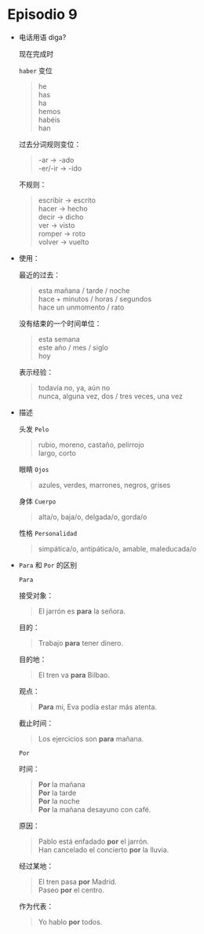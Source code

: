 # Episodio 9

- 电话用语
  diga?

  现在完成时

  `haber` 变位

  > he <br>
  has <br>
  ha <br>
  hemos <br>
  habéis <br> han

  过去分词规则变位：

  > -ar     -> -ado <br>
  > -er/-ir -> -ido

  不规则：

  > escribir -> escrito <br>
  > hacer    -> hecho <br>
  > decir    -> dicho <br>
  > ver      -> visto <br>
  > romper   -> roto <br>
  > volver   -> vuelto

- 使用：

  最近的过去：

  > esta mañana / tarde / noche <br>
  > hace + minutos / horas / segundos <br>
  > hace un unmomento / rato

  没有结束的一个时间单位：

  > esta semana <br>
  > este año / mes / siglo <br>
  > hoy

  表示经验：

  > todavía no, ya, aún no <br>
  > nunca, alguna vez, dos / tres veces, una vez

- 描述

  头发 `Pelo`

  > rubio, moreno, castaño, pelirrojo <br>
  > largo, corto

  眼睛 `Ojos`

  > azules, verdes, marrones, negros, grises

  身体 `Cuerpo`

  > alta/o, baja/o, delgada/o, gorda/o

  性格 `Personalidad`

  > simpática/o, antipática/o, amable, maleducada/o

- `Para` 和 `Por` 的区别

  `Para`

  接受对象：

  > El jarrón es **para** la señora.

  目的：

  > Trabajo **para** tener dinero.

  目的地：

  > El tren va **para** Bilbao.

  观点：

  > **Para** mi, Eva podía estar más atenta.

  截止时间：

  > Los ejercicios son **para** mañana.

  `Por`

  时间：

  > **Por** la mañana <br> **Por** la tarde <br> **Por** la noche <br>
  > **Por** la mañana desayuno con café. <br>

  原因：

  > Pablo está enfadado **por** el jarrón. <br>
  > Han cancelado el concierto **por** la lluvia.

  经过某地：

  > El tren pasa **por** Madrid. <br>
  > Paseo **por** el centro.

  作为代表：

  > Yo hablo **por** todos.
